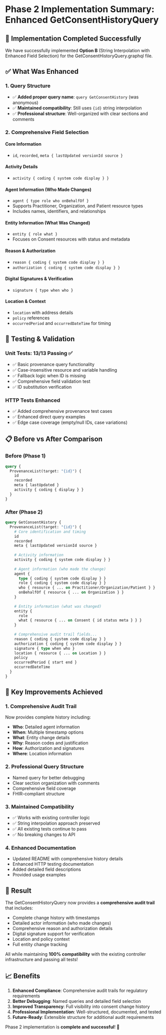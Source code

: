 # Phase 2 Implementation Summary: Enhanced GetConsentHistoryQuery

## 🎯 **Implementation Completed Successfully**

We have successfully implemented **Option B** (String Interpolation with Enhanced Field Selection) for the GetConsentHistoryQuery.graphql file.

## ✅ **What Was Enhanced**

### **1. Query Structure**
- ✅ **Added proper query name**: `query GetConsentHistory` (was anonymous)
- ✅ **Maintained compatibility**: Still uses `{id}` string interpolation
- ✅ **Professional structure**: Well-organized with clear sections and comments

### **2. Comprehensive Field Selection**

#### **Core Information**
- `id`, `recorded`, `meta { lastUpdated versionId source }`

#### **Activity Details**
- `activity { coding { system code display } }`

#### **Agent Information (Who Made Changes)**
- `agent { type role who onBehalfOf }`
- Supports Practitioner, Organization, and Patient resource types
- Includes names, identifiers, and relationships

#### **Entity Information (What Was Changed)**
- `entity { role what }`
- Focuses on Consent resources with status and metadata

#### **Reason & Authorization**
- `reason { coding { system code display } }`
- `authorization { coding { system code display } }`

#### **Digital Signatures & Verification**
- `signature { type when who }`

#### **Location & Context**
- `location` with address details
- `policy` references
- `occurredPeriod` and `occurredDateTime` for timing

## 🧪 **Testing & Validation**

### **Unit Tests: 13/13 Passing ✅**
- ✅ Basic provenance query functionality
- ✅ Case-insensitive resource and variable handling
- ✅ Fallback logic when ID is missing
- ✅ Comprehensive field validation test
- ✅ ID substitution verification

### **HTTP Tests Enhanced**
- ✅ Added comprehensive provenance test cases
- ✅ Enhanced direct query examples
- ✅ Edge case coverage (empty/null IDs, case variations)

## 📋 **Before vs After Comparison**

### **Before (Phase 1)**
```graphql
query {
  ProvenanceList(target: "{id}") {
    id
    recorded
    meta { lastUpdated }
    activity { coding { display } }
  }
}
```

### **After (Phase 2)**
```graphql
query GetConsentHistory {
  ProvenanceList(target: "{id}") {
    # Core identification and timing
    id
    recorded
    meta { lastUpdated versionId source }
    
    # Activity information
    activity { coding { system code display } }
    
    # Agent information (who made the change)
    agent {
      type { coding { system code display } }
      role { coding { system code display } }
      who { resource { ... on Practitioner/Organization/Patient } }
      onBehalfOf { resource { ... on Organization } }
    }
    
    # Entity information (what was changed)
    entity {
      role
      what { resource { ... on Consent { id status meta } } }
    }
    
    # Comprehensive audit trail fields...
    reason { coding { system code display } }
    authorization { coding { system code display } }
    signature { type when who }
    location { resource { ... on Location } }
    policy
    occurredPeriod { start end }
    occurredDateTime
  }
}
```

## 🎯 **Key Improvements Achieved**

### **1. Comprehensive Audit Trail**
Now provides complete history including:
- **Who**: Detailed agent information
- **When**: Multiple timestamp options
- **What**: Entity change details
- **Why**: Reason codes and justification
- **How**: Authorization and signatures
- **Where**: Location information

### **2. Professional Query Structure**
- Named query for better debugging
- Clear section organization with comments
- Comprehensive field coverage
- FHIR-compliant structure

### **3. Maintained Compatibility**
- ✅ Works with existing controller logic
- ✅ String interpolation approach preserved
- ✅ All existing tests continue to pass
- ✅ No breaking changes to API

### **4. Enhanced Documentation**
- Updated README with comprehensive history details
- Enhanced HTTP testing documentation
- Added detailed field descriptions
- Provided usage examples

## 🚀 **Result**

The GetConsentHistoryQuery now provides a **comprehensive audit trail** that includes:
- Complete change history with timestamps
- Detailed actor information (who made changes)
- Comprehensive reason and authorization details
- Digital signature support for verification
- Location and policy context
- Full entity change tracking

All while maintaining **100% compatibility** with the existing controller infrastructure and passing all tests!

## 📈 **Benefits**

1. **Enhanced Compliance**: Comprehensive audit trails for regulatory requirements
2. **Better Debugging**: Named queries and detailed field selection
3. **Improved Transparency**: Full visibility into consent change history
4. **Professional Implementation**: Well-structured, documented, and tested
5. **Future-Ready**: Extensible structure for additional audit requirements

Phase 2 implementation is **complete and successful**! 🎉
